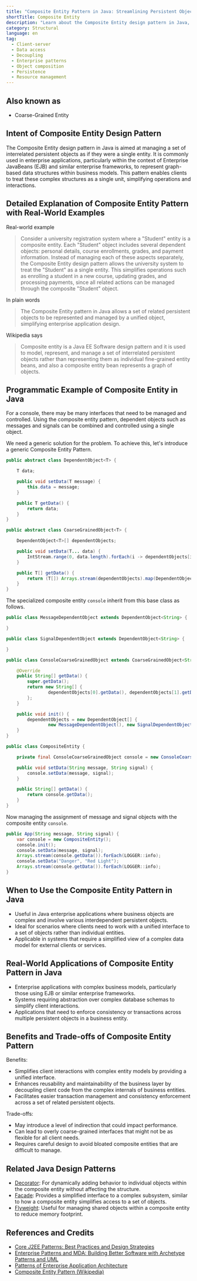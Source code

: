 ```yaml
---
title: "Composite Entity Pattern in Java: Streamlining Persistent Object Management"
shortTitle: Composite Entity
description: "Learn about the Composite Entity design pattern in Java, a structural pattern used to manage interrelated persistent objects as a single entity. Ideal for enterprise applications and EJB, this pattern simplifies complex data structures and client interactions."
category: Structural
language: en
tag:
  - Client-server
  - Data access
  - Decoupling
  - Enterprise patterns
  - Object composition
  - Persistence
  - Resource management
---
```


## Also known as

* Coarse-Grained Entity

## Intent of Composite Entity Design Pattern

The Composite Entity design pattern in Java is aimed at managing a set of interrelated persistent objects as if they
were a single entity. It is commonly used in enterprise applications, particularly within the context of Enterprise
JavaBeans (EJB) and similar enterprise frameworks, to represent graph-based data structures within business models. This
pattern enables clients to treat these complex structures as a single unit, simplifying operations and interactions.

## Detailed Explanation of Composite Entity Pattern with Real-World Examples

Real-world example

> Consider a university registration system where a "Student" entity is a composite entity. Each "Student" object
> includes several dependent objects: personal details, course enrollments, grades, and payment information. Instead of
> managing each of these aspects separately, the Composite Entity design pattern allows the university system to treat
> the "Student" as a single entity. This simplifies operations such as enrolling a student in a new course, updating
> grades, and processing payments, since all related actions can be managed through the composite "Student" object.

In plain words

> The Composite Entity pattern in Java allows a set of related persistent objects to be represented and managed by a
> unified object, simplifying enterprise application design.

Wikipedia says

> Composite entity is a Java EE Software design pattern and it is used to model, represent, and manage a set of
> interrelated persistent objects rather than representing them as individual fine-grained entity beans, and also a
> composite entity bean represents a graph of objects.

## Programmatic Example of Composite Entity in Java

For a console, there may be many interfaces that need to be managed and controlled. Using the composite entity pattern,
dependent objects such as messages and signals can be combined and controlled using a single object.

We need a generic solution for the problem. To achieve this, let's introduce a generic Composite Entity Pattern.

```java
public abstract class DependentObject<T> {

    T data;

    public void setData(T message) {
        this.data = message;
    }

    public T getData() {
        return data;
    }
}

public abstract class CoarseGrainedObject<T> {

    DependentObject<T>[] dependentObjects;

    public void setData(T... data) {
        IntStream.range(0, data.length).forEach(i -> dependentObjects[i].setData(data[i]));
    }

    public T[] getData() {
        return (T[]) Arrays.stream(dependentObjects).map(DependentObject::getData).toArray();
    }
}

```

The specialized composite entity `console` inherit from this base class as follows.

```java
public class MessageDependentObject extends DependentObject<String> {

}

public class SignalDependentObject extends DependentObject<String> {

}

public class ConsoleCoarseGrainedObject extends CoarseGrainedObject<String> {

    @Override
    public String[] getData() {
        super.getData();
        return new String[] {
                dependentObjects[0].getData(), dependentObjects[1].getData()
        };
    }

    public void init() {
        dependentObjects = new DependentObject[] {
                new MessageDependentObject(), new SignalDependentObject()};
    }
}

public class CompositeEntity {

    private final ConsoleCoarseGrainedObject console = new ConsoleCoarseGrainedObject();

    public void setData(String message, String signal) {
        console.setData(message, signal);
    }

    public String[] getData() {
        return console.getData();
    }
}
```

Now managing the assignment of message and signal objects with the composite entity `console`.

```java
public App(String message, String signal) {
    var console = new CompositeEntity();
    console.init();
    console.setData(message, signal);
    Arrays.stream(console.getData()).forEach(LOGGER::info);
    console.setData("Danger", "Red Light");
    Arrays.stream(console.getData()).forEach(LOGGER::info);
}
```

## When to Use the Composite Entity Pattern in Java

* Useful in Java enterprise applications where business objects are complex and involve various interdependent
  persistent objects.
* Ideal for scenarios where clients need to work with a unified interface to a set of objects rather than individual
  entities.
* Applicable in systems that require a simplified view of a complex data model for external clients or services.

## Real-World Applications of Composite Entity Pattern in Java

* Enterprise applications with complex business models, particularly those using EJB or similar enterprise frameworks.
* Systems requiring abstraction over complex database schemas to simplify client interactions.
* Applications that need to enforce consistency or transactions across multiple persistent objects in a business entity.

## Benefits and Trade-offs of Composite Entity Pattern

Benefits:

* Simplifies client interactions with complex entity models by providing a unified interface.
* Enhances reusability and maintainability of the business layer by decoupling client code from the complex internals of
  business entities.
* Facilitates easier transaction management and consistency enforcement across a set of related persistent objects.

Trade-offs:

* May introduce a level of indirection that could impact performance.
* Can lead to overly coarse-grained interfaces that might not be as flexible for all client needs.
* Requires careful design to avoid bloated composite entities that are difficult to manage.

## Related Java Design Patterns

* [Decorator](https://java-design-patterns.com/patterns/decorator/): For dynamically adding behavior to individual
  objects within the composite entity without affecting the structure.
* [Facade](https://java-design-patterns.com/patterns/facade/): Provides a simplified interface to a complex subsystem,
  similar to how a composite entity simplifies access to a set of objects.
* [Flyweight](https://java-design-patterns.com/patterns/flyweight/): Useful for managing shared objects within a
  composite entity to reduce memory footprint.

## References and Credits

* [Core J2EE Patterns: Best Practices and Design Strategies](https://amzn.to/4cAbDap)
* [Enterprise Patterns and MDA: Building Better Software with Archetype Patterns and UML](https://amzn.to/49mslqS)
* [Patterns of Enterprise Application Architecture](https://amzn.to/3xjKdpe)
* [Composite Entity Pattern (Wikipedia)](https://en.wikipedia.org/wiki/Composite_entity_pattern)
